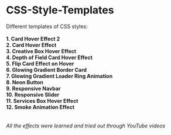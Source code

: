 # CSS-Style-Templates

Different templates of CSS styles:<br><br>
  **1. Card Hover Effect 2**<br>
**2. Card Hover Effect**<br>
**3. Creative Box Hover Effect**<br>
**4. Depth of Field Card Hover Effect**<br>
**5. Flip Card Effect on Hover**<br>
**6. Glowing Gradient Border Card**<br>
**7. Glowing Gradient Loader Ring Animation**<br>
**8. Neon Button**<br>
**9. Responsive Navbar**<br>
**10. Responsive Slider**<br>
**11. Services Box Hover Effect**<br>
**12. Smoke Animation Effect**<br>
<br><br>
*All the effects were learned and tried out through YouTube videos*
